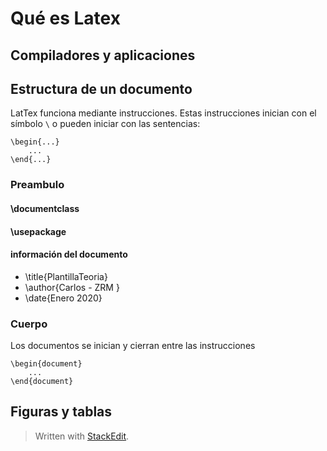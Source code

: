 
# Qué es Latex

## Compiladores y aplicaciones

## Estructura de un documento
LatTex funciona mediante instrucciones. Estas instrucciones inician con el símbolo ```\``` o pueden iniciar con las sentencias: 
```
\begin{...}
	...
\end{...}
```

### Preambulo

#### \documentclass
#### \usepackage
#### información del documento
- \title{PlantillaTeoria}
- \author{Carlos - ZRM }
- \date{Enero 2020}
### Cuerpo
Los documentos se inician y cierran entre las instrucciones 
```
\begin{document}
	...
\end{document}
```



## Figuras y tablas


> Written with [StackEdit](https://stackedit.io/).
<!--stackedit_data:
eyJoaXN0b3J5IjpbLTEzNDYwNzg2NDldfQ==
-->